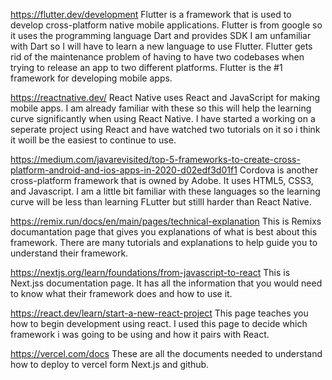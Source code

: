 https://flutter.dev/development
Flutter is a framework that is used to develop cross-platform native mobile applications. Flutter is from google so it uses the programming language Dart and provides SDK I am unfamiliar with Dart so I will have to learn a new language to use Flutter. Flutter gets rid of the maintenance problem of having to have two codebases when trying to release an app to two different platforms. Flutter is the #1 framework for developing mobile apps. 

https://reactnative.dev/
React Native uses React and JavaScript for making mobile apps. I am already familiar with these so this will help the learning curve significantly when using React Native. I have started a working on a seperate project using React and have watched two tutorials on it so i think it woill be the easiest to continue to use.

https://medium.com/javarevisited/top-5-frameworks-to-create-cross-platform-android-and-ios-apps-in-2020-d02edf3d01f1
Cordova is another cross-platform framework that is owned by Adobe. It uses HTML5, CSS3, and Javascript. I am a little bit familiar with these languages so  the learning curve will be less than learning FLutter but stilll harder than React Native. 

https://remix.run/docs/en/main/pages/technical-explanation
This is Remixs documantation page that gives you explanations of what is best about this framework. There are many tutorials and explanations to help guide you to understand their framework. 

https://nextjs.org/learn/foundations/from-javascript-to-react
This is Next.jss documentation page. It has all the information that you would need to know what their framework does and how to use it.

https://react.dev/learn/start-a-new-react-project
This page teaches you how to begin development using react. I used this page to decide which framework i was going to be using and how it pairs with React.

https://vercel.com/docs
These are all the documents needed to understand how to deploy to vercel form Next.js and github. 